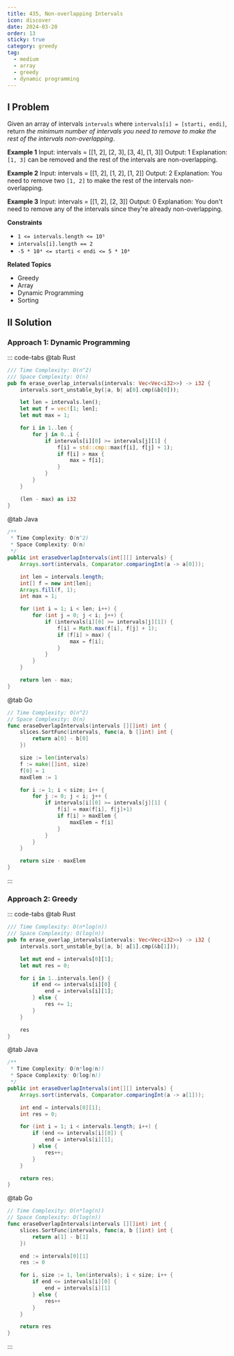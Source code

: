 ```yaml
---
title: 435, Non-overlapping Intervals
icon: discover
date: 2024-03-20
order: 13
sticky: true
category: greedy
tag: 
  - medium
  - array
  - greedy
  - dynamic programming
---
```


## I Problem
Given an array of intervals `intervals` where `intervals[i] = [starti, endi]`, return *the minimum number of intervals you need to remove to make the rest of the intervals non-overlapping*. 

**Example 1**
Input: intervals = [[1, 2], [2, 3], [3, 4], [1, 3]]
Output: 1
Explanation: `[1, 3]` can be removed and the rest of the intervals are non-overlapping.

**Example 2**
Input: intervals = [[1, 2], [1, 2], [1, 2]]
Output: 2
Explanation: You need to remove two `[1, 2]` to make the rest of the intervals non-overlapping.

**Example 3**
Input: intervals = [[1, 2], [2, 3]]
Output: 0
Explanation: You don't need to remove any of the intervals since they're already non-overlapping.

**Constraints**
- `1 <= intervals.length <= 10⁵`
- `intervals[i].length == 2`
- `-5 * 10⁴ <= starti < endi <= 5 * 10⁴`

**Related Topics**
- Greedy
- Array
- Dynamic Programming
- Sorting


## II Solution
### Approach 1: Dynamic Programming
::: code-tabs
@tab Rust
```rust
/// Time Complexity: O(n^2)
/// Space Complexity: O(n)
pub fn erase_overlap_intervals(intervals: Vec<Vec<i32>>) -> i32 {
    intervals.sort_unstable_by(|a, b| a[0].cmp(&b[0]));

    let len = intervals.len();
    let mut f = vec![1; len];
    let mut max = 1;

    for i in 1..len {
        for j in 0..i {
            if intervals[i][0] >= intervals[j][1] {
                f[i] = std::cmp::max(f[i], f[j] + 1);
                if f[i] > max {
                    max = f[i];
                }
            }
        }
    }

    (len - max) as i32
}
```

@tab Java
```java
/**
 * Time Complexity: O(n^2)
 * Space Complexity: O(n)
 */
public int eraseOverlapIntervals(int[][] intervals) {
    Arrays.sort(intervals, Comparator.comparingInt(a -> a[0]));

    int len = intervals.length;
    int[] f = new int[len];
    Arrays.fill(f, 1);
    int max = 1;

    for (int i = 1; i < len; i++) {
        for (int j = 0; j < i; j++) {
            if (intervals[i][0] >= intervals[j][1]) {
                f[i] = Math.max(f[i], f[j] + 1);
                if (f[i] > max) {
                    max = f[i];
                }
            }
        }
    }

    return len - max;
}
```

@tab Go
```go
// Time Complexity: O(n^2)
// Space Complexity: O(n)
func eraseOverlapIntervals(intervals [][]int) int {
    slices.SortFunc(intervals, func(a, b []int) int {
        return a[0] - b[0]
    })

    size := len(intervals)
    f := make([]int, size)
    f[0] = 1
    maxElem := 1

    for i := 1; i < size; i++ {
        for j := 0; j < i; j++ {
            if intervals[i][0] >= intervals[j][1] {
                f[i] = max(f[i], f[j]+1)
                if f[i] > maxElem {
                    maxElem = f[i]
                }
            }
        }
    }

    return size - maxElem
}
```
:::

### Approach 2: Greedy
::: code-tabs
@tab Rust
```rust
/// Time Complexity: O(n*log(n))
/// Space Complexity: O(log(n))
pub fn erase_overlap_intervals(intervals: Vec<Vec<i32>>) -> i32 {
    intervals.sort_unstable_by(|a, b| a[1].cmp(&b[1]));

    let mut end = intervals[0][1];
    let mut res = 0;

    for i in 1..intervals.len() {
        if end <= intervals[i][0] {
            end = intervals[i][1];
        } else {
            res += 1;
        }
    }

    res
}
```

@tab Java
```java
/**
 * Time Complexity: O(n*log(n))
 * Space Complexity: O(log(n))
 */
public int eraseOverlapIntervals(int[][] intervals) {
    Arrays.sort(intervals, Comparator.comparingInt(a -> a[1]));

    int end = intervals[0][1];
    int res = 0;

    for (int i = 1; i < intervals.length; i++) {
        if (end <= intervals[i][0]) {
            end = intervals[i][1];
        } else {
            res++;
        }
    }

    return res;
}
```

@tab Go
```go
// Time Complexity: O(n*log(n))
// Space Complexity: O(log(n))
func eraseOverlapIntervals(intervals [][]int) int {
    slices.SortFunc(intervals, func(a, b []int) int {
        return a[1] - b[1]
    })

    end := intervals[0][1]
    res := 0

    for i, size := 1, len(intervals); i < size; i++ {
        if end <= intervals[i][0] {
            end = intervals[i][1]
        } else {
            res++
        }
    }

    return res
}
```
:::